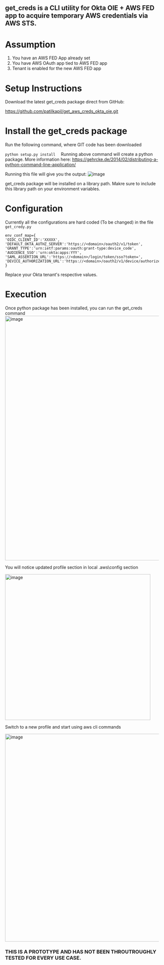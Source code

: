 ## get_creds is a CLI utility for Okta OIE + AWS FED app to acquire temporary AWS credentials via AWS STS.



 
# Assumption
1. You have an AWS FED App already set
2. You have AWS OAuth app tied to AWS FED app
3. Tenant is enabled for the new AWS FED app

# Setup Instructions 
 
Download the latest get_creds package direct from GitHub:

https://github.com/patilkapil/get_aws_creds_okta_oie.git
 

# Install the get_creds package  

Run the following command, where GIT code has been downloaded

```python setup.py install  ```
Running above command will create a python package. More information here:  https://gehrcke.de/2014/02/distributing-a-python-command-line-application/

Running this file will give you the output:
![image](https://user-images.githubusercontent.com/2838125/168669769-ce865c26-096a-429c-b5da-a549b458893e.png)



get_creds package will be installed on a library path. Makre sure to include this library path on your environment variables. 

# Configuration

Currently all the configurations are hard coded (To be changed) in the file ```get_credy.py ```
```
env_conf_map={
'OIDC_CLIENT_ID':'XXXXX',
'DEFAULT_OKTA_AUTHZ_SERVER':'https://<domain>/oauth2/v1/token',
'GRANT_TYPE':'urn:ietf:params:oauth:grant-type:device_code',
'AUDIENCE_SSO':'urn:okta:apps:YYY',
'SAML_ASSERTION_URL':'https://<domain>/login/token/sso?token=',
'DEVICE_AUTHORIZATION_URL':'https://<domain>/oauth2/v1/device/authorize'
}
```

 Replace your Okta tenant's respective values. 
 
 # Execution
 
 Once python package has been installed, you can run the get_creds command
<img width="798" alt="image" src="https://user-images.githubusercontent.com/2838125/168671355-48b2e1a2-1d5a-4764-937f-492b9c01aa9a.png">


You will notice updated profile section in local .aws\config section


<img width="476" alt="image" src="https://user-images.githubusercontent.com/2838125/168672628-80983c87-3a37-4e88-861e-c2ccdec3a205.png">


Switch to a new profile and start using aws cli commands 

<img width="678" alt="image" src="https://user-images.githubusercontent.com/2838125/168673150-65e1171e-5bdf-4e81-9921-9ad527bcc33a.png">


### THIS IS A PROTOTYPE AND HAS NOT BEEN THROUTROUGHLY TESTED FOR EVERY USE CASE.

